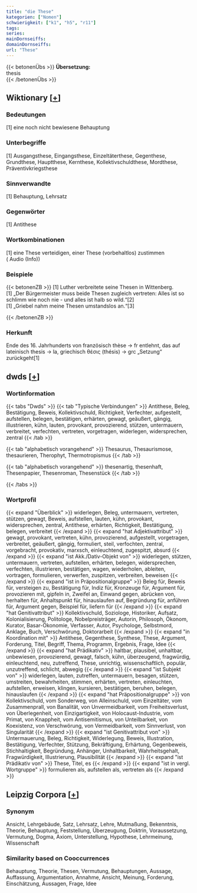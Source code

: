 ```yaml
---
title: "die These"
kategorien: ["Nomen"]
schwierigkeit: ["k1", "h5", "r11"]
tags:
series:
mainDornseiffs:
domainDornseiffs:
url: "These"
---
```


{{< betonenÜbs >}}
**Übersetzung:**  
thesis  
{{< /betonenÜbs >}}

## Wiktionary [[+](https://de.wiktionary.org/wiki/These)]

### Bedeutungen
[1] eine noch nicht bewiesene Behauptung  

### Unterbegriffe
[1] Ausgangsthese, Eingangsthese, Einzeltäterthese, Gegenthese, Grundthese, Hauptthese, Kernthese, Kollektivschuldthese, Mordthese, Präventivkriegsthese  

### Sinnverwandte
[1] Behauptung, Lehrsatz  

### Gegenwörter
[1] Antithese  

### Wortkombinationen
[1] eine These verteidigen, einer These (vorbehaltlos) zustimmen ( Audio (Info))  

### Beispiele
{{< betonenZB >}}
[1] Luther verbreitete seine Thesen in Wittenberg.  
[1] „Der Bürgermeister muss beide Thesen zugleich vertreten: Alles ist so schlimm wie noch nie - und alles ist halb so wild.“[2]  
[1] „Griebel nahm meine Thesen umstandslos an.“[3]  

{{< /betonenZB >}}
### Herkunft
Ende des 16. Jahrhunderts von französisch thèse → fr entlehnt, das auf lateinisch thesis → la, griechisch θέσις (thésis) → grc „Setzung“ zurückgeht[1]  



## dwds [[+](https://www.dwds.de/wb/These)]

### Wortinformation
{{< tabs "Dwds" >}}
{{< tab "Typische Verbindungen" >}}
Antithese, Beleg, Bestätigung, Beweis, Kollektivschuld, Richtigkeit, Verfechter, aufgestellt, aufstellen, belegen, bestätigen, erhärten, gewagt, geäußert, gängig, illustrieren, kühn, lauten, provokant, provozierend, stützen, untermauern, verbreitet, verfechten, vertreten, vorgetragen, widerlegen, widersprechen, zentral
{{< /tab >}}

{{< tab "alphabetisch vorangehend" >}}
Thesaurus, Thesaurismose, thesaurieren, Therophyt, Thermotropismus
{{< /tab >}}

{{< tab "alphabetisch vorangehend" >}}
thesenartig, thesenhaft, Thesenpapier, Thesenroman, Thesenstück
{{< /tab >}}

{{< /tabs >}}

### Wortprofil
{{< expand "Überblick" >}} widerlegen, Beleg, untermauern, vertreten, stützen, gewagt, Beweis, aufstellen, lauten, kühn, provokant, widersprechen, zentral, Antithese, erhärten, Richtigkeit, Bestätigung, belegen, verbreitet {{< /expand >}}
{{< expand "hat Adjektivattribut" >}} gewagt, provokant, vertreten, kühn, provozierend, aufgestellt, vorgetragen, verbreitet, geäußert, gängig, formuliert, steil, verfochten, zentral, vorgebracht, provokativ, marxsch, einleuchtend, zugespitzt, absurd {{< /expand >}}
{{< expand "ist Akk./Dativ-Objekt von" >}} widerlegen, stützen, untermauern, vertreten, aufstellen, erhärten, belegen, widersprechen, verfechten, illustrieren, bestätigen, wagen, wiederholen, ableiten, vortragen, formulieren, verwerfen, zuspitzen, verbreiten, beweisen {{< /expand >}}
{{< expand "ist in Präpositionalgruppe" >}} Beleg für, Beweis für, versteigen zu, Bestätigung für, Indiz für, Kronzeuge für, Argument für, provozieren mit, gipfeln in, Zweifel an, Einwand gegen, abrücken von, herhalten für, Anhaltspunkt für, hinauslaufen auf, Begründung für, anführen für, Argument gegen, Beispiel für, liefern für {{< /expand >}}
{{< expand "hat Genitivattribut" >}} Kollektivschuld, Soziologe, Historiker, Aufsatz, Kolonialisierung, Politologe, Nobelpreisträger, Autorin, Philosoph, Ökonom, Kurator, Basar-Ökonomie, Verfasser, Autor, Psychologe, Selbstmord, Anklage, Buch, Verschwörung, Doktorarbeit {{< /expand >}}
{{< expand "in Koordination mit" >}} Antithese, Gegenthese, Synthese, These, Argument, Forderung, Titel, Begriff, Thema, Programm, Ergebnis, Frage, Idee {{< /expand >}}
{{< expand "hat Prädikativ" >}} haltbar, plausibel, unhaltbar, unbewiesen, provozierend, gewagt, falsch, kühn, überzeugend, fragwürdig, einleuchtend, neu, zutreffend, These, unrichtig, wissenschaftlich, populär, unzutreffend, schlicht, abwegig {{< /expand >}}
{{< expand "ist Subjekt von" >}} widerlegen, lauten, zutreffen, untermauern, besagen, stützen, umstreiten, bewahrheiten, stimmen, erhärten, vertreten, einleuchten, aufstellen, erweisen, klingen, kursieren, bestätigen, beruhen, belegen, hinauslaufen {{< /expand >}}
{{< expand "hat Präpositionalgruppe" >}} von Kollektivschuld, vom Sonderweg, von Alleinschuld, vom Einzeltäter, vom Zusammenprall, von Banalität, von Unvermeidbarkeit, vom Freiheitsverlust, von Überlegenheit, von Einzigartigkeit, von Holocaust-Industrie, vom Primat, von Knappheit, vom Antisemitismus, von Unteilbarkeit, von Koexistenz, von Verschwörung, von Vermeidbarkeit, vom Sinnverlust, von Singularität {{< /expand >}}
{{< expand "ist Genitivattribut von" >}} Untermauerung, Beleg, Richtigkeit, Widerlegung, Beweis, Illustration, Bestätigung, Verfechter, Stützung, Bekräftigung, Erhärtung, Gegenbeweis, Stichhaltigkeit, Begründung, Anhänger, Unhaltbarkeit, Wahrheitsgehalt, Fragwürdigkeit, Illustrierung, Plausibilität {{< /expand >}}
{{< expand "ist Prädikativ von" >}} These, Titel, es {{< /expand >}}
{{< expand "ist in vergl. Wortgruppe" >}} formulieren als, aufstellen als, vertreten als {{< /expand >}}

## Leipzig Corpora [[+](https://corpora.uni-leipzig.de/en/res?word=These&corpusId=deu_newscrawl-public_2018)]


### Synonym
Ansicht, Lehrgebäude, Satz, Lehrsatz, Lehre, Mutmaßung, Bekenntnis, Theorie, Behauptung, Feststellung, Überzeugung, Doktrin, Voraussetzung, Vermutung, Dogma, Axiom, Unterstellung, Hypothese, Lehrmeinung, Wissenschaft


### Similarity based on Cooccurrences
Behauptung, Theorie, Thesen, Vermutung, Behauptungen, Aussage, Auffassung, Argumentation, Annahme, Ansicht, Meinung, Forderung, Einschätzung, Aussagen, Frage, Idee

